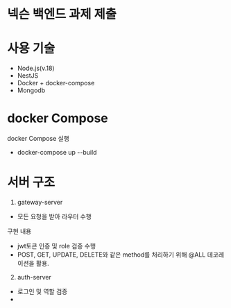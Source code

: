 # 넥슨 백엔드 과제 제출

# 사용 기술
- Node.js(v.18)
- NestJS
- Docker + docker-compose
- Mongodb

# docker Compose
docker Compose 실행
- docker-compose up --build

# 서버 구조
1. gateway-server
- 모든 요청을 받아 라우터 수행

구현 내용
- jwt토큰 인증 및 role 검증 수행
- POST, GET, UPDATE, DELETE와 같은 method를 처리하기 위해 @ALL 데코레이션을 활용.

2. auth-server
- 로그인 및 역할 검증
- 

   
